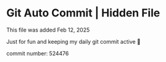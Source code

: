 # Git Auto Commit | Hidden File

This file was added Feb 12, 2025

Just for fun and keeping my daily git commit active 🤪

commit number: 524476
